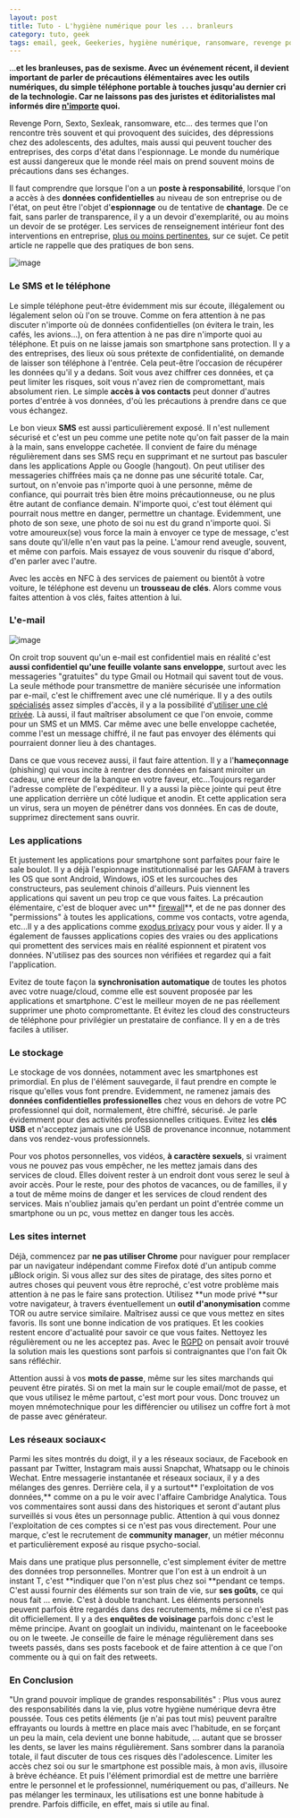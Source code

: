 ```yaml
---
layout: post
title: Tuto - L'hygiène numérique pour les ... branleurs
category: tuto, geek
tags: email, geek, Geekeries, hygiène numérique, ransomware, revenge porn, sexto, tuto, tutoriel, 
---
```

...**et les branleuses, pas de sexisme. Avec un événement récent, il devient important de parler de précautions élémentaires avec les outils numériques, du simple téléphone portable à touches jusqu'au dernier cri de la technologie. Car ne laissons pas des juristes et éditorialistes mal informés dire ****<a href="https://signauxfaibles.co/2020/02/16/ce-qui-menace-nos-libertes/amp/?__twitter_impression=true">n'importe</a>**** quoi.**

Revenge Porn, Sexto, Sexleak, ransomware, etc... des termes que l'on rencontre très souvent et qui provoquent des suicides, des dépressions chez des adolescents, des adultes, mais aussi qui peuvent toucher des entreprises, des corps d'état dans l'espionnage. Le monde du numérique est aussi dangereux que le monde réel mais on prend souvent moins de précautions dans ses échanges.

Il faut comprendre que lorsque l'on a un **poste à responsabilité**, lorsque l'on a accès à des **données confidentielles** au niveau de son entreprise ou de l'état, on peut être l'objet d'**espionnage** ou de tentative de **chantage**. De ce fait, sans parler de transparence, il y a un devoir d'exemplarité, ou au moins un devoir de se protéger. Les services de renseignement intérieur font des interventions en entreprise, <a href="https://cheziceman.wordpress.com/2015/11/12/securite-web-la-dgsi-fait-peur-mais-napprend-rien/">plus ou moins pertinentes</a>, sur ce sujet. Ce petit article ne rappelle que des pratiques de bon sens.

![image](https://filedn.eu/llqi9IBxlYouGRXYG2xlROb/img/2020/hygiene1.jpg)

### Le SMS et le téléphone

Le simple téléphone peut-être évidemment mis sur écoute, illégalement ou légalement selon où l'on se trouve. Comme on fera attention à ne pas discuter n'importe où de données confidentielles (on évitera le train, les cafés, les avions...), on fera attention à ne pas dire n'importe quoi au téléphone. Et puis on ne laisse jamais son smartphone sans protection. Il y a des entreprises, des lieux où sous prétexte de confidentialité, on demande de laisser son téléphone à l'entrée. Cela peut-être l’occasion de récupérer les données qu'il y a dedans. Soit vous avez chiffrer ces données, et ça peut limiter les risques, soit vous n'avez rien de compromettant, mais absolument rien. Le simple **accès à vos contacts** peut donner d'autres portes d'entrée à vos données, d'où les précautions à prendre dans ce que vous échangez. 

Le bon vieux **SMS** est aussi particulièrement exposé. Il n'est nullement sécurisé et c'est un peu comme une petite note qu'on fait passer de la main à la main, sans enveloppe cachetée. Il convient de faire du ménage régulièrement dans ses SMS reçu en supprimant et ne surtout pas basculer dans les applications Apple ou Google (hangout). On peut utiliser des messageries chiffrées mais ça ne donne pas une sécurité totale. Car, surtout, on n'envoie pas n'importe quoi à une personne, même de confiance, qui pourrait très bien être moins précautionneuse, ou ne plus être autant de confiance demain. N'importe quoi, c'est tout élément qui pourrait nous mettre en danger, permettre un chantage. Evidemment, une photo de son sexe, une photo de soi nu est du grand n'importe quoi. Si votre amoureux(se) vous force la main à envoyer ce type de message, c'est sans doute qu'il/elle n'en vaut pas la peine. L'amour rend aveugle, souvent, et même con parfois. Mais essayez de vous souvenir du risque d'abord, d'en parler avec l'autre.

Avec les accès en NFC à des services de paiement ou bientôt à votre voiture, le téléphone est devenu un **trousseau de clés**. Alors comme vous faites attention à vos clés, faites attention à lui. 

### L'e-mail

![image](https://filedn.eu/llqi9IBxlYouGRXYG2xlROb/img/2020/hygiene2.jpg)

On croit trop souvent qu'un e-mail est confidentiel mais en réalité c'est **aussi confidentiel qu'une feuille volante sans enveloppe**, surtout avec les messageries "gratuites" du type Gmail ou Hotmail qui savent tout de vous. La seule méthode pour transmettre de manière sécurisée une information par e-mail, c'est le chiffrement avec une clé numérique. Il y a des outils <a href="https://cheziceman.wordpress.com/2016/01/14/tuto-protonmail-tutanota-et-les-emails-securises/">spécialisés</a> assez simples d'accès, il y a la possibilité d'<a href="https://cheziceman.wordpress.com/2015/06/10/tuto-crypter-chiffrer-et-signer-ses-emails-sur-son-smartphone-et-son-pc-windows/">utiliser une clé privée</a>. Là aussi, il faut maîtriser absolument ce que l'on envoie, comme pour un SMS et un MMS. Car même avec une belle enveloppe cachetée, comme l'est un message chiffré, il ne faut pas envoyer des éléments qui pourraient donner lieu à des chantages. 

Dans ce que vous recevez aussi, il faut faire attention. Il y a l'**hameçonnage** (phishing) qui vous incite à rentrer des données en faisant miroiter un cadeau, une erreur de la banque en votre faveur, etc...Toujours regarder l'adresse complète de l'expéditeur. Il y a aussi la pièce jointe qui peut être une application derrière un côté ludique et anodin. Et cette application sera un virus, sera un moyen de pénétrer dans vos données. En cas de doute, supprimez directement sans ouvrir. 

### Les applications

Et justement les applications pour smartphone sont parfaites pour faire le sale boulot. Il y a déjà l'espionnage institutionnalisé par les GAFAM à travers les OS que sont Android, Windows, iOS et les surcouches des constructeurs, pas seulement chinois d'ailleurs. Puis viennent les applications qui savent un peu trop ce que vous faites. La précaution élémentaire, c'est de bloquer avec un** <a href="https://cheziceman.wordpress.com/2019/10/09/tuto-mobile-bloquer-les-publicites-sur-son-smartphone-android/">firewall</a>**, et de ne pas donner des "permissions"   à toutes les applications, comme vos contacts, votre agenda, etc...Il y a des applications comme <a href="https://f-droid.org/fr/packages/org.eu.exodus_privacy.exodusprivacy/">exodus privacy</a> pour vous y aider. Il y a également de fausses applications copies des vraies ou des applications qui promettent des services mais en réalité espionnent et piratent vos données. N'utilisez pas des sources non vérifiées et regardez qui a fait l'application.

Evitez de toute façon la **synchronisation automatique** de toutes les photos avec votre nuage/cloud, comme elle est souvent proposée par les applications et smartphone. C'est le meilleur moyen de ne pas réellement supprimer une photo compromettante. Et évitez les cloud des constructeurs de téléphone pour privilégier un prestataire de confiance. Il y en a de très faciles à utiliser.

### Le stockage

Le stockage de vos données, notamment avec les smartphones est primordial. En plus de l'élément sauvegarde, il faut prendre en compte le risque qu'elles vous font prendre. Evidemment, ne ramenez jamais des **données confidentielles professionelles** chez vous en dehors de votre PC professionnel qui doit, normalement, être chiffré, sécurisé. Je parle évidemment pour des activités professionnelles critiques. Evitez les **clés USB** et n'acceptez jamais une clé USB de provenance inconnue, notamment dans vos rendez-vous professionnels. 

Pour vos photos personnelles, vos vidéos, **à caractère sexuels**, si vraiment vous ne pouvez pas vous empêcher, ne les mettez jamais dans des services de cloud. Elles doivent rester à un endroit dont vous serez le seul à avoir accès. Pour le reste, pour des photos de vacances, ou de familles, il y a tout de même moins de danger et les services de cloud rendent des services. Mais n'oubliez jamais qu'en perdant un point d'entrée comme un smartphone ou un pc, vous mettez en danger tous les accès. 

### Les sites internet

Déjà, commencez par **ne pas utiliser Chrome** pour naviguer pour remplacer par un navigateur indépendant comme Firefox doté d'un antipub comme µBlock origin. Si vous allez sur des sites de piratage, des sites porno et autres choses qui peuvent vous être reproché, c'est votre problème mais attention à ne pas le faire sans protection. Utilisez **un mode privé **sur votre navigateur, à travers éventuellement un **outil d'anonymisation** comme TOR ou autre service similaire. Maîtrisez aussi ce que vous mettez en sites favoris. Ils sont une bonne indication de vos pratiques. Et les cookies restent encore d'actualité pour savoir ce que vous faites. Nettoyez les régulièrement ou ne les acceptez pas. Avec le <a href="https://fr.wikipedia.org/wiki/Règlement_général_sur_la_protection_des_données">RGPD</a> on pensait avoir trouvé la solution mais les questions sont parfois si contraignantes que l'on fait Ok sans réfléchir. 

Attention aussi à vos **mots de passe**, même sur les sites marchands qui peuvent être piratés. Si on met la main sur le couple email/mot de passe, et que vous utilisez le même partout, c'est mort pour vous. Donc trouvez un moyen mnémotechnique pour les différencier ou utilisez un coffre fort à mot de passe avec générateur. 

### Les réseaux sociaux<

Parmi les sites montrés du doigt, il y a les réseaux sociaux, de Facebook en passant par Twitter, Instagram mais aussi Snapchat, Whatsapp ou le chinois Wechat. Entre messagerie instantanée et réseaux sociaux, il y a des mélanges des genres. Derrière cela, il y a surtout** l'exploitation de vos données,** comme on a pu le voir avec l'affaire Cambridge Analytica. Tous vos commentaires sont aussi dans des historiques et seront d'autant plus surveillés si vous êtes un personnage public. Attention à qui vous donnez l'exploitation de ces comptes si ce n'est pas vous directement. Pour une marque, c'est le recrutement de **community manager**, un métier méconnu et particulièrement exposé au risque psycho-social. 

Mais dans une pratique plus personnelle, c'est simplement éviter de mettre des données trop personnelles. Montrer que l'on est à un endroit à un instant T, c'est **indiquer que l'on n'est plus chez soi **pendant ce temps. C'est aussi fournir des éléments sur son train de vie, sur **ses goûts**, ce qui nous fait ... envie. C'est à double tranchant. Les éléments personnels peuvent parfois être regardés dans des recrutements, même si ce n'est pas dit officiellement. Il y a des **enquêtes de voisinage** parfois donc c'est le même principe. Avant on googlait un individu, maintenant on le faceebooke ou on le tweete. Je conseille de faire le ménage régulièrement dans ses tweets passés, dans ses posts facebook et de faire attention à ce que l'on commente ou à qui on fait des retweets. 

### En Conclusion

"Un grand pouvoir implique de grandes responsabilités" : Plus vous aurez des responsabilités dans la vie, plus votre hygiène numérique devra être poussée.  Tous ces petits éléments (je n'ai pas tout mis) peuvent paraître effrayants ou lourds à mettre en place mais avec l'habitude, en se forçant un peu la main, cela devient une bonne habitude, ... autant que se brosser les dents, se laver les mains régulièrement. Sans sombrer dans la paranoïa totale, il faut discuter de tous ces risques dès l'adolescence. Limiter les accès chez soi ou sur le smartphone est possible mais, à mon avis, illusoire à brève échéance. Et puis l'élément primordial est de mettre une barrière entre le personnel et le professionnel, numériquement ou pas, d'ailleurs. Ne pas mélanger les terminaux, les utilisations est une bonne habitude à prendre. Parfois difficile, en effet, mais si utile au final.
